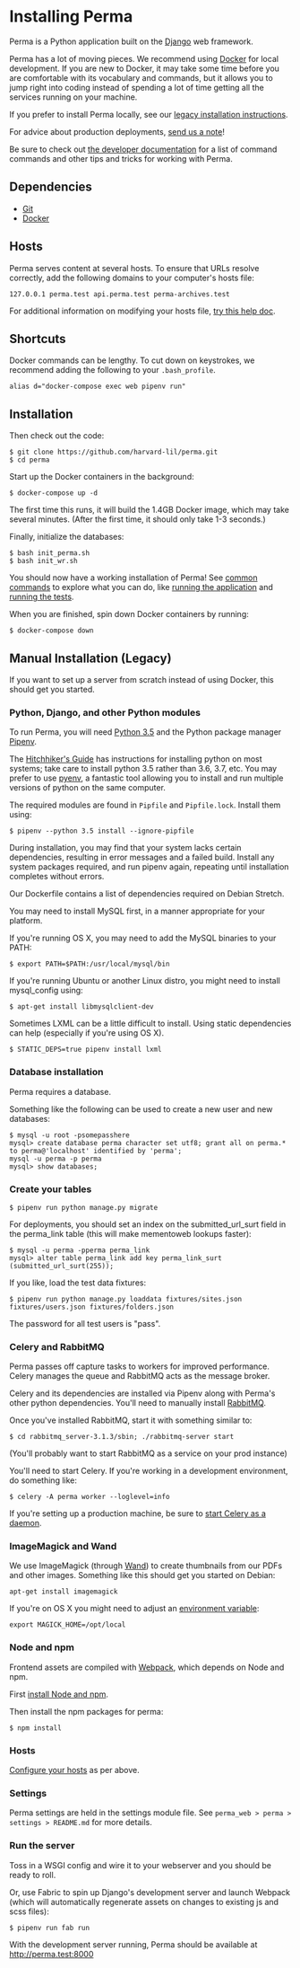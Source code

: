 Installing Perma
================

Perma is a Python application built on the [Django](https://www.djangoproject.com/)
web framework.

Perma has a lot of moving pieces. We recommend using [Docker](https://www.docker.com/what-docker) for local development. If you are new to Docker, it may take some
time before you are comfortable with its vocabulary and commands, but it allows you
to jump right into coding instead of spending a lot of time getting all the services
running on your machine.

If you prefer to install Perma locally, see our [legacy installation instructions](#manual-installation-legacy).

For advice about production deployments, [send us a note](mailto:info@perma.cc)!

Be sure to check out [the developer documentation](./developer.md)
for a list of command commands and other tips and tricks for working with Perma.


Dependencies
------------

* [Git](http://git-scm.com/downloads)
* [Docker](https://docs.docker.com/install/)


Hosts
-----

Perma serves content at several hosts. To ensure that URLs resolve correctly,
add the following domains to your computer's hosts file:

    127.0.0.1 perma.test api.perma.test perma-archives.test

For additional information on modifying your hosts file,
[try this help doc](http://www.rackspace.com/knowledge_center/article/how-do-i-modify-my-hosts-file).


Shortcuts
---------

Docker commands can be lengthy. To cut down on keystrokes, we recommend
adding the following to your `.bash_profile`.

```
alias d="docker-compose exec web pipenv run"
```


Installation
------------

Then check out the code:

    $ git clone https://github.com/harvard-lil/perma.git
    $ cd perma

Start up the Docker containers in the background:

    $ docker-compose up -d

The first time this runs, it will build the 1.4GB Docker image, which
may take several minutes. (After the first time, it should only take
1-3 seconds.)

Finally, initialize the databases:

    $ bash init_perma.sh
    $ bash init_wr.sh

You should now have a working installation of Perma! See [common commands](./developer.md#common-tasks-and-commands) to explore what you can do, like [running
the application](./developer.md#run-perma) and [running the tests](/developer.md#run-all-the-tests).

When you are finished, spin down Docker containers by running:

    $ docker-compose down


Manual Installation (Legacy)
----------------------------

If you want to set up a server from scratch instead of using Docker, this should
get you started.


### Python, Django, and other Python modules

To run Perma, you will need [Python 3.5](https://www.python.org/downloads/release/python-350/) and the Python package manager [Pipenv](https://docs.pipenv.org/).

The [Hitchhiker's Guide](http://docs.python-guide.org/en/latest/starting/installation/)
has instructions for installing python on most systems; take care to install python 3.5 rather than 3.6, 3.7, etc. You may prefer to use [pyenv](https://github.com/pyenv/pyenv),
a fantastic tool allowing you to install and run multiple versions of python on
the same computer.

The required modules are found in `Pipfile` and `Pipfile.lock`. Install them using:

    $ pipenv --python 3.5 install --ignore-pipfile

During installation, you may find that your system lacks certain dependencies,
resulting in error messages and a failed build. Install any system packages required,
and run pipenv again, repeating until installation completes without errors.

Our Dockerfile contains a list of dependencies required on Debian Stretch.

You may need to install MySQL first, in a manner appropriate for your platform.

If you're running OS X, you may need to add the MySQL binaries to your PATH:

    $ export PATH=$PATH:/usr/local/mysql/bin

If you're running Ubuntu or another Linux distro, you might need to install mysql_config using:

    $ apt-get install libmysqlclient-dev

Sometimes LXML can be a little difficult to install. Using static dependencies can help (especially if you're using OS X).

    $ STATIC_DEPS=true pipenv install lxml


### Database installation

Perma requires a database.

Something like the following can be used to create a new user and new databases:

    $ mysql -u root -psomepasshere
    mysql> create database perma character set utf8; grant all on perma.* to perma@'localhost' identified by 'perma';
    mysql -u perma -p perma
    mysql> show databases;


### Create your tables

    $ pipenv run python manage.py migrate

For deployments, you should set an index on the submitted_url_surt field in the perma_link table (this will make mementoweb lookups faster):

    $ mysql -u perma -pperma perma_link
    mysql> alter table perma_link add key perma_link_surt (submitted_url_surt(255));

If you like, load the test data fixtures:

    $ pipenv run python manage.py loaddata fixtures/sites.json fixtures/users.json fixtures/folders.json

The password for all test users is "pass".


### Celery and RabbitMQ

Perma passes off capture tasks to workers for improved performance.
Celery manages the queue and RabbitMQ acts as the message broker.

Celery and its dependencies are installed via Pipenv along with Perma's
other python dependencies. You'll need to manually install [RabbitMQ](http://www.rabbitmq.com/).

Once you've installed RabbitMQ, start it with something similar to:

    $ cd rabbitmq_server-3.1.3/sbin; ./rabbitmq-server start

(You'll probably want to start RabbitMQ as a service on your prod instance)

You'll need to start Celery. If you're working in a development environment, do something like:

    $ celery -A perma worker --loglevel=info

If you're setting up a production machine, be sure to [start Celery as a daemon](http://docs.celeryproject.org/en/latest/tutorials/daemonizing.html#daemonizing).


### ImageMagick and Wand

We use ImageMagick (through [Wand](http://docs.wand-py.org/)) to create thumbnails from our PDFs and other images. Something like this should get you started on Debian:

    apt-get install imagemagick

If you're on OS X you might need to adjust an [environment variable](http://docs.wand-py.org/en/0.3.8/guide/install.html#install-imagemagick-on-mac):

    export MAGICK_HOME=/opt/local


### Node and npm

Frontend assets are compiled with [Webpack](https://webpack.js.org/), which depends on Node and npm.

First [install Node and npm](https://nodejs.org/en/download/).

Then install the npm packages for perma:

    $ npm install


### Hosts

[Configure your hosts](#hosts) as per above.


### Settings

Perma settings are held in the settings module file. See `perma_web > perma > settings > README.md` for more details.


### Run the server

Toss in a WSGI config and wire it to your webserver and you should be ready to roll.

Or, use Fabric to spin up Django's development server and launch Webpack (which will automatically regenerate assets on changes to existing js and scss files):

    $ pipenv run fab run

With the development server running, Perma should be available at http://perma.test:8000
